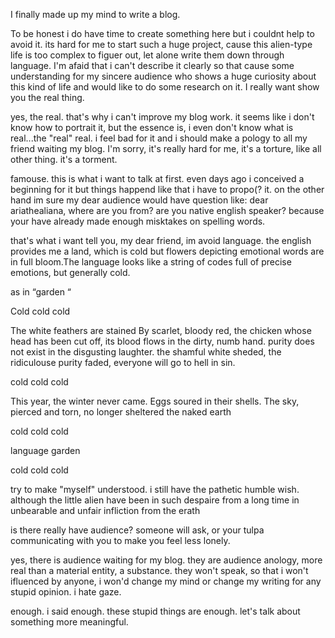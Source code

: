  I finally made up my mind to write a blog.

 To be honest i do have time to create something here but i couldnt help to avoid it. its hard for me to start such a huge project, cause this alien-type life is too complex to figuer out, let alone write them down through language. I'm afaid that i can't describe it clearly so that cause some understanding for my sincere audience who shows a huge curiosity about this kind of life and would like to do some research on it. I really want show you the real thing.

 yes, the real. that's why i can't improve my blog work. it seems like i don't know how to portrait it, but the essence is, i even don't know what is real...the "real" real. i feel bad for it and i should make a pology to all my friend waiting my blog. I'm sorry, it's really hard for me, it's a torture, like all other thing. it's a torment.

 famouse. this is what i want to talk at first. even days ago i conceived a beginning for it but things happend like that i have to propo(? it. on the other hand im sure my dear audience would have question like: dear ariathealiana, where are you from? are you native english speaker? because your have already made enough misktakes on spelling words.

 that's what i want tell you, my dear friend, im avoid language. the english provides me a land, which is cold but flowers depicting emotional words are in full bloom.The language looks like a string of codes full of precise emotions, but generally cold.
 
as in “garden “

Cold cold cold

The white feathers are stained By scarlet, bloody red, the chicken whose head has been cut off, its blood flows in the dirty, numb hand. purity does not exist in the disgusting laughter. the shamful white sheded, the ridiculouse purity faded, everyone will go to hell in sin.

cold cold cold

This year, the winter never came. Eggs soured in their shells. The sky, pierced and torn, no longer sheltered the naked earth

cold cold cold

language garden

cold cold cold

try to make "myself" understood. i still have the pathetic humble wish. although the little alien have been in such despaire from a long time in unbearable and unfair infliction from the erath

is there really have audience? someone will ask, or your tulpa communicating with you to make you feel less lonely. 

yes, there is audience waiting for my blog. they are audience anology, more real than a material entity, a substance. they won't speak, so that i won't ifluenced by anyone, i won'd change my mind or change my writing for any stupid opinion. i hate gaze.

enough. i said enough. these stupid things are enough. let's talk about something more meaningful.



